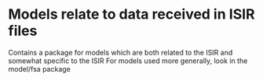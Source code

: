 #  Models relate to data received in ISIR files

Contains a package for models which are both related to the ISIR and somewhat specific to the ISIR
For models used more generally, look in the model/fsa package

